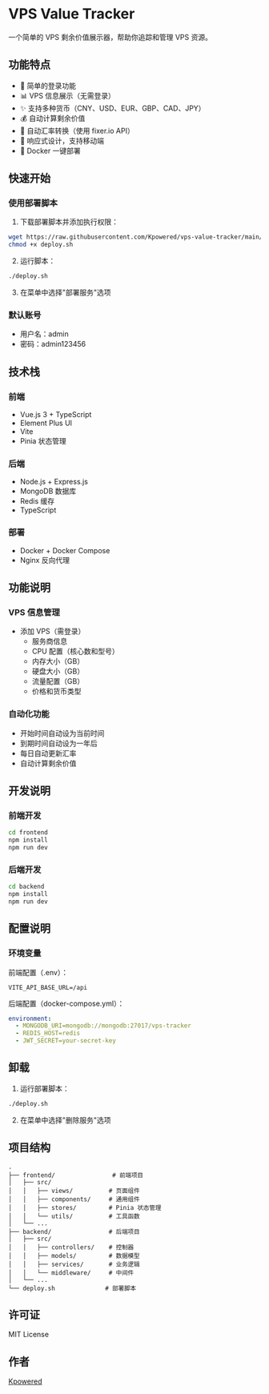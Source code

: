 # VPS Value Tracker

一个简单的 VPS 剩余价值展示器，帮助你追踪和管理 VPS 资源。

## 功能特点

- 🔐 简单的登录功能
- 📊 VPS 信息展示（无需登录）
- ✨ 支持多种货币（CNY、USD、EUR、GBP、CAD、JPY）
- 💰 自动计算剩余价值
- 🔄 自动汇率转换（使用 fixer.io API）
- 📱 响应式设计，支持移动端
- 🐳 Docker 一键部署

## 快速开始

### 使用部署脚本

1. 下载部署脚本并添加执行权限：
```bash
wget https://raw.githubusercontent.com/Kpowered/vps-value-tracker/main/deploy.sh
chmod +x deploy.sh
```

2. 运行脚本：
```bash
./deploy.sh
```

3. 在菜单中选择"部署服务"选项

### 默认账号
- 用户名：admin
- 密码：admin123456

## 技术栈

### 前端
- Vue.js 3 + TypeScript
- Element Plus UI
- Vite
- Pinia 状态管理

### 后端
- Node.js + Express.js
- MongoDB 数据库
- Redis 缓存
- TypeScript

### 部署
- Docker + Docker Compose
- Nginx 反向代理

## 功能说明

### VPS 信息管理
- 添加 VPS（需登录）
  - 服务商信息
  - CPU 配置（核心数和型号）
  - 内存大小（GB）
  - 硬盘大小（GB）
  - 流量配置（GB）
  - 价格和货币类型

### 自动化功能
- 开始时间自动设为当前时间
- 到期时间自动设为一年后
- 每日自动更新汇率
- 自动计算剩余价值

## 开发说明

### 前端开发
```bash
cd frontend
npm install
npm run dev
```

### 后端开发
```bash
cd backend
npm install
npm run dev
```

## 配置说明

### 环境变量
前端配置（.env）：
```env
VITE_API_BASE_URL=/api
```

后端配置（docker-compose.yml）：
```yaml
environment:
  - MONGODB_URI=mongodb://mongodb:27017/vps-tracker
  - REDIS_HOST=redis
  - JWT_SECRET=your-secret-key
```

## 卸载

1. 运行部署脚本：
```bash
./deploy.sh
```

2. 在菜单中选择"删除服务"选项

## 项目结构

```
.
├── frontend/                # 前端项目
│   ├── src/
│   │   ├── views/          # 页面组件
│   │   ├── components/     # 通用组件
│   │   ├── stores/         # Pinia 状态管理
│   │   └── utils/          # 工具函数
│   └── ...
├── backend/                # 后端项目
│   ├── src/
│   │   ├── controllers/    # 控制器
│   │   ├── models/         # 数据模型
│   │   ├── services/       # 业务逻辑
│   │   └── middleware/     # 中间件
│   └── ...
└── deploy.sh              # 部署脚本
```

## 许可证

MIT License

## 作者

[Kpowered](https://github.com/Kpowered)